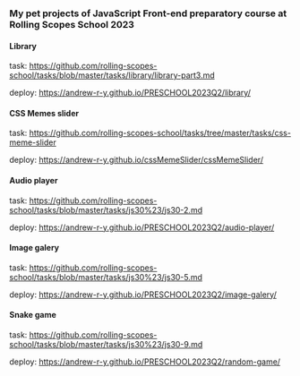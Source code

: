 ### My pet projects of JavaScript Front-end preparatory course at Rolling Scopes School 2023

#### Library

task: https://github.com/rolling-scopes-school/tasks/blob/master/tasks/library/library-part3.md

deploy: https://andrew-r-y.github.io/PRESCHOOL2023Q2/library/

#### CSS Memes slider

task: https://github.com/rolling-scopes-school/tasks/tree/master/tasks/css-meme-slider

deploy: https://andrew-r-y.github.io/cssMemeSlider/cssMemeSlider/

#### Audio player

task: https://github.com/rolling-scopes-school/tasks/blob/master/tasks/js30%23/js30-2.md

deploy: https://andrew-r-y.github.io/PRESCHOOL2023Q2/audio-player/

#### Image galery

task: https://github.com/rolling-scopes-school/tasks/blob/master/tasks/js30%23/js30-5.md

deploy: https://andrew-r-y.github.io/PRESCHOOL2023Q2/image-galery/

#### Snake game

task: https://github.com/rolling-scopes-school/tasks/blob/master/tasks/js30%23/js30-9.md

deploy: https://andrew-r-y.github.io/PRESCHOOL2023Q2/random-game/
